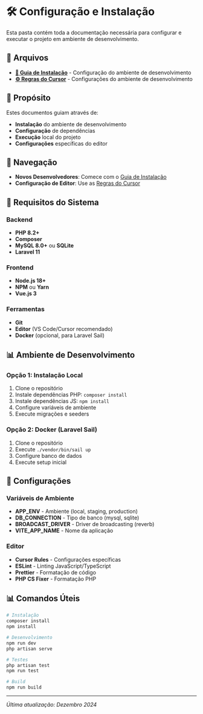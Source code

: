 # 🛠️ Configuração e Instalação

Esta pasta contém toda a documentação necessária para configurar e executar o projeto em ambiente de desenvolvimento.

## 📁 Arquivos

- **[🚀 Guia de Instalação](Start.md)** - Configuração do ambiente de desenvolvimento
- **[⚙️ Regras do Cursor](CursorRulesGuide.md)** - Configurações do ambiente de desenvolvimento

## 🎯 Propósito

Estes documentos guiam através de:

- **Instalação** do ambiente de desenvolvimento
- **Configuração** de dependências
- **Execução** local do projeto
- **Configurações** específicas do editor

## 🔗 Navegação

- **Novos Desenvolvedores**: Comece com o [Guia de Instalação](Start.md)
- **Configuração de Editor**: Use as [Regras do Cursor](CursorRulesGuide.md)

## 🚀 Requisitos do Sistema

### Backend
- **PHP 8.2+**
- **Composer**
- **MySQL 8.0+** ou **SQLite**
- **Laravel 11**

### Frontend
- **Node.js 18+**
- **NPM** ou **Yarn**
- **Vue.js 3**

### Ferramentas
- **Git**
- **Editor** (VS Code/Cursor recomendado)
- **Docker** (opcional, para Laravel Sail)

## 📊 Ambiente de Desenvolvimento

### Opção 1: Instalação Local
1. Clone o repositório
2. Instale dependências PHP: `composer install`
3. Instale dependências JS: `npm install`
4. Configure variáveis de ambiente
5. Execute migrações e seeders

### Opção 2: Docker (Laravel Sail)
1. Clone o repositório
2. Execute `./vendor/bin/sail up`
3. Configure banco de dados
4. Execute setup inicial

## 🔧 Configurações

### Variáveis de Ambiente
- **APP_ENV** - Ambiente (local, staging, production)
- **DB_CONNECTION** - Tipo de banco (mysql, sqlite)
- **BROADCAST_DRIVER** - Driver de broadcasting (reverb)
- **VITE_APP_NAME** - Nome da aplicação

### Editor
- **Cursor Rules** - Configurações específicas
- **ESLint** - Linting JavaScript/TypeScript
- **Prettier** - Formatação de código
- **PHP CS Fixer** - Formatação PHP

## 📊 Comandos Úteis

```bash
# Instalação
composer install
npm install

# Desenvolvimento
npm run dev
php artisan serve

# Testes
php artisan test
npm run test

# Build
npm run build
```

---

*Última atualização: Dezembro 2024*

